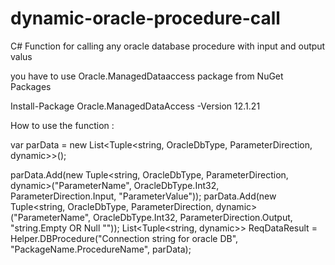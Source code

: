 # dynamic-oracle-procedure-call
C# Function for calling any oracle database procedure with input and output valus

you have to use Oracle.ManagedDataaccess package from NuGet Packages

Install-Package Oracle.ManagedDataAccess -Version 12.1.21

How to use the function :

 var parData = new List<Tuple<string, OracleDbType, ParameterDirection, dynamic>>();

 parData.Add(new Tuple<string, OracleDbType, ParameterDirection, dynamic>("ParameterName", OracleDbType.Int32, ParameterDirection.Input, "ParameterValue"));
 parData.Add(new Tuple<string, OracleDbType, ParameterDirection, dynamic>("ParameterName", OracleDbType.Int32, ParameterDirection.Output, "string.Empty OR Null ""));
  List<Tuple<string, dynamic>> ReqDataResult = Helper.DBProcedure("Connection string for oracle DB", "PackageName.ProcedureName", parData);
